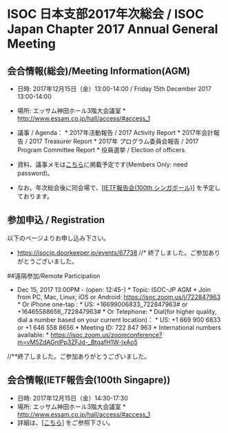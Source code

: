 # ISOC 日本支部2017年次総会 / ISOC Japan Chapter 2017 Annual General Meeting

## 会合情報(総会)/Meeting Information(AGM)
*  日時: 2017年12月15日（金）13:00-14:00 / Friday 15th December 2017 13:00-14:00
*  場所: エッサム神田ホール3階大会議室
       *  http://www.essam.co.jp/hall/access/#access_1

*  議事 / Agenda： 
       *  2017年活動報告 / 2017 Activity Report
       *  2017年会計報告 / 2017 Treasurer Report
       *  2017年 プログラム委員会報告 / 2017 Program Committee Report
       *  役員選挙 / Election of officers

*  資料、議事メモは[こちら](http://www.isoc.jp/members/wiki.cgi?page=2017AGM)に掲載予定です(Members Only: need password)。
*  なお、年次総会後に同会場で、[[IETF報告会(100th シンガポール)](IETF100Update)] を予定しております。

## 参加申込 / Registration
以下のページよりお申し込み下さい。
*  https://isocjp.doorkeeper.jp/events/67738
//* 終了しました。ご参加ありがとうございました。

##遠隔参加/Remote Participation
*  Dec 15, 2017 13:00PM - (open: 12:45-)
       *  Topic: ISOC-JP AGM
       *  Join from PC, Mac, Linux, iOS or Android: https://isoc.zoom.us/j/722847963
       *  Or iPhone one-tap :
       *     US: +16699006833,,722847963#  or +16465588656,,722847963#
       * Or Telephone:
       *     Dial(for higher quality, dial a number based on your current location)：
       *         US: +1 669 900 6833  or +1 646 558 8656
       *     Meeting ID: 722 847 963
       *     International numbers available:
       *  https://isoc.zoom.us/zoomconference?m=vM5ZdAGnlPp3ZFJd-_BtqafH1W-lxAo5

//**終了しました。ご参加ありがとうございました。

## 会合情報(IETF報告会(100th Singapre))
*  日時: 2017年12月15日（金）14:30-17:30
*  場所: エッサム神田ホール3階大会議室
       *  http://www.essam.co.jp/hall/access/#access_1
*  詳細は、[[こちら](IETF100Update)] をご参照下さい。
